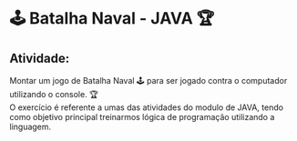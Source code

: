 # :joystick: Batalha Naval - JAVA :trophy:

## Atividade:

Montar um jogo de Batalha Naval :joystick: para ser jogado contra o computador utilizando o console. :trophy:
<br />
O exercício é referente a umas das atividades do modulo de JAVA, tendo como objetivo principal treinarmos lógica de programação utilizando a linguagem.
